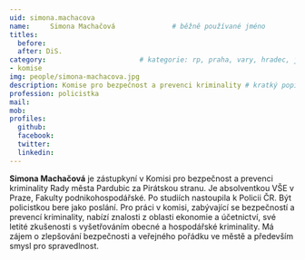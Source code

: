 ```yaml
---
uid: simona.machacova
name:     Simona Machačová      		# běžně používané jméno
titles:
  before:
  after: DiS.
category:                 		# kategorie: rp, praha, vary, hradec, jmk, senat
- komise
img: people/simona-machacova.jpg
description: Komise pro bezpečnost a prevenci kriminality # kratký popis, max 160 znaků
profession: policistka
mail:
mob:
profiles:
  github:
  facebook: 
  twitter: 
  linkedin: 
---
```


**Simona Machačová** je zástupkyní v Komisi pro bezpečnost a prevenci kriminality Rady města Pardubic za Pirátskou stranu. Je absolventkou VŠE v Praze, Fakulty podnikohospodářské. Po studiích nastoupila k Policii ČR. Být policistkou bere jako poslání. Pro práci v komisi, zabývající se bezpečností a prevencí kriminality, nabízí znalosti z oblasti ekonomie a účetnictví, své letité zkušenosti s vyšetřováním obecné a hospodářské kriminality. Má zájem o zlepšování bezpečnosti a veřejného pořádku ve městě a především smysl pro spravedlnost.

